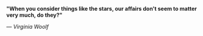 **"When you consider things like the stars, our affairs don't seem to matter very much, do they?"**

— _Virginia Woolf_
